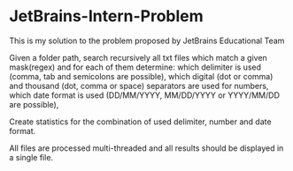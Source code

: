 # JetBrains-Intern-Problem
This is my solution to the problem proposed by JetBrains Educational Team

Given a folder path, search recursively all txt files which match a given mask(regex) and for each of them determine:
which delimiter is used (comma, tab and semicolons are possible),
which digital (dot or comma) and thousand (dot, comma or space) separators are used for numbers,
which date format is used (DD/MM/YYYY, MM/DD/YYYY or YYYY/MM/DD are possible),

Create statistics for the combination of used delimiter, number and date format.

All files are processed multi-threaded and all results should be displayed in a single file.
